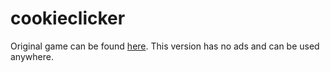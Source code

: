 # cookieclicker

Original game can be found [here](http://orteil.dashnet.org/cookieclicker/).
This version has no ads and can be used anywhere.